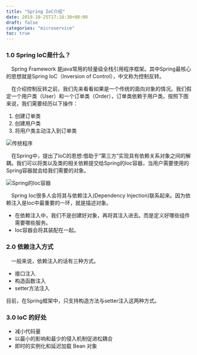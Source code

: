 ```yaml
---
title: "Spring IoC介绍"
date: 2019-10-25T17:18:30+08:00
draft: false
categories: "microservice"
toc: true
---
```

### 1.0 Spring IoC是什么？
&emsp;Spring Framework 是java常用的轻量级全栈引用程序框架。其中Spring最核心的思想就是Spring IoC（Inversion of Control），中文称为控制反转。

&emsp;在介绍控制反转之前，我们先来看看如果是一个传统的面向对象的情况。我们假定一个用户类（User）和一个订单类（Order），订单类依赖于用户类。按照下图来说，我们需要经历以下操作：

1. 创建订单类
2. 创建用户类
3. 将用户类主动注入到订单类

![传统程序](../images/spring/传统程序.jpg)

&emsp;在Spring中，提出了IoC的思想:借助于“第三方”实现具有依赖关系对象之间的解耦。我们可以将类以及类的相关依赖提交给Spring的Ioc容器，当用户需要使用的Spring容器就会给我们需要的对象。

![Spring的Ioc容器](../images/spring/spring-ioc.png)

&emsp;Spring Ioc很多人会将其与依赖注入(Dependency Injection)联系起来。因为依赖注入是Ioc中最重要的一环，就是描述对象。

- 在依赖注入中，我们不是创建好对象，再将其注入进去。而是定义好哪些组件需要哪些服务。
- Ioc容器会将其装配在一起。

### 2.0 依赖注入方式

&emsp;一般来说，依赖注入的话有三种方式。

- 接口注入
- 构造函数注入
- setter方法注入

目前，在Spring框架中，只支持构造方法与setter注入这两种方式。

### 3.0 IoC 的好处

- 减小代码量
- 以最小的影响和最少的侵入机制促进松耦合
- 即时的实例化和延迟加载 Bean 对象





